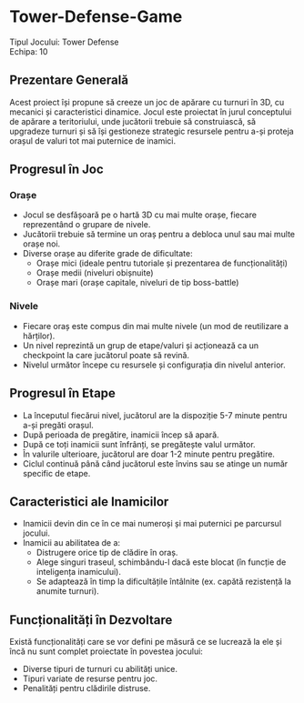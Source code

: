 # Tower-Defense-Game

Tipul Jocului: Tower Defense   
Echipa: 10

## Prezentare Generală

Acest proiect își propune să creeze un joc de apărare cu turnuri în 3D, cu mecanici și caracteristici dinamice. Jocul este proiectat în jurul conceptului de apărare a teritoriului, unde jucătorii trebuie să construiască, să upgradeze turnuri și să își gestioneze strategic resursele pentru a-și proteja orașul de valuri tot mai puternice de inamici.

## Progresul în Joc

### Orașe

- Jocul se desfășoară pe o hartă 3D cu mai multe orașe, fiecare reprezentând o grupare de nivele.
- Jucătorii trebuie să termine un oraș pentru a debloca unul sau mai multe orașe noi.
- Diverse orașe au diferite grade de dificultate:
  - Orașe mici (ideale pentru tutoriale și prezentarea de funcționalități)
  - Orașe medii (niveluri obișnuite)
  - Orașe mari (orașe capitale, niveluri de tip boss-battle)

### Nivele

- Fiecare oraș este compus din mai multe nivele (un mod de reutilizare a hărților).
- Un nivel reprezintă un grup de etape/valuri și acționează ca un checkpoint la care jucătorul poate să revină.
- Nivelul următor începe cu resursele și configurația din nivelul anterior.

## Progresul în Etape

- La începutul fiecărui nivel, jucătorul are la dispoziție 5-7 minute pentru a-și pregăti orașul.
- După perioada de pregătire, inamicii încep să apară.
- După ce toți inamicii sunt înfrânți, se pregătește valul următor.
- În valurile ulterioare, jucătorul are doar 1-2 minute pentru pregătire.
- Ciclul continuă până când jucătorul este învins sau se atinge un număr specific de etape.

## Caracteristici ale Inamicilor

- Inamicii devin din ce în ce mai numeroși și mai puternici pe parcursul jocului.
- Inamicii au abilitatea de a:
  - Distrugere orice tip de clădire în oraș.
  - Alege singuri traseul, schimbându-l dacă este blocat (în funcție de inteligența inamicului).
  - Se adaptează în timp la dificultățile întâlnite (ex. capătă rezistență la anumite turnuri).

## Funcționalități în Dezvoltare

Există funcționalități care se vor defini pe măsură ce se lucrează la ele și încă nu sunt complet proiectate în povestea jocului:

- Diverse tipuri de turnuri cu abilități unice.
- Tipuri variate de resurse pentru joc.
- Penalități pentru clădirile distruse.
